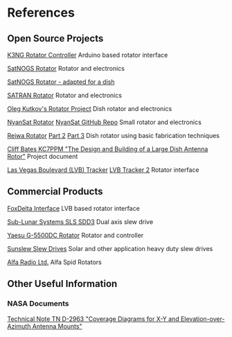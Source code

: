 # References

## Open Source Projects

[K3NG Rotator Controller](https://github.com/k3ng/k3ng_rotator_controller) Arduino based rotator interface

[SatNOGS Rotator](https://satnogs.org/documentation/projects/) Rotator and electronics

[SatNOGS Rotator - adapted for a dish](https://community.libre.space/t/v3-1-dc-rotator/1145)

[SATRAN Rotator](https://www.satran.io) Rotator and electronics

[Oleg Kutkov's Rotator Project](https://olegkutkov.me/2021/02/11/small-satellite-dish-with-rotator/) Dish rotator and electronics

[NyanSat Rotator](https://nyan-sat.com/chapter0.html) [NyanSat GitHub Repo](https://github.com/RedBalloonShenanigans/antenny) Small rotator and electronics 

[Reiwa Rotator](https://reiwaembedded.com/mobile-satellite-ground-station-part-1-design-concept/) [Part 2](https://reiwaembedded.com/mobile-satellite-ground-station-part-2-assembly/) [Part 3](https://reiwaembedded.com/dish-antenna-rotatorpart-3-integration/) Dish rotator using basic fabrication techniques

[Cliff Bates KC7PPM "The Design and Building of a Large Dish Antenna Rotor"](https://www.radio-astronomy.org/pdf/LargeRadioAstronomyDishAntennaRotor_Bates_full_final.pdf) Project document

[Las Vegas Boulevard (LVB) Tracker](http://www.g6lvb.com/Articles/LVBTracker/index.htm) [LVB Tracker 2](http://www.g6lvb.com/Articles/LVBTracker2/index.htm) Rotator interface


## Commercial Products

[FoxDelta Interface](https://www.foxdelta.com/products/satellite.htm) LVB based rotator interface

[Sub-Lunar Systems SLS SDD3](https://sub-lunar.com/products) Dual axis slew drive

[Yaesu G-5500DC Rotator](https://www.yaesu.com/indexVS.cfm?cmd=DisplayProducts&ProdCatID=104&encProdID=79A89CEC477AA3B819EE02831F3FD5B8&DivisionID=65&isArchived=0) Rotator and controller

[Sunslew Slew Drives](http://www.sunslewdrive.com) Solar and other application heavy duty slew drives

[Alfa Radio Ltd.](http://www.alfaradio.ca/) Alfa Spid Rotators


## Other Useful Information

### NASA Documents
[Technical Note TN D-2963 "Coverage Diagrams for X-Y and Elevation-over-Azimuth Antenna Mounts"](https://ntrs.nasa.gov/api/citations/19650021134/downloads/19650021134.pdf)


